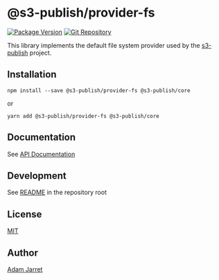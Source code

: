 # @s3-publish/provider-fs

[![Package Version](https://badgen.net/npm/v/@s3-publish/provider-fs)](https://npmjs.com/package/@s3-publish/provider-fs)
[![Git Repository](https://badgen.net/badge/source/GitHub/blue)](https://github.com/adamjarret/s3-publish/tree/master/packages/provider-fs)

This library implements the default file system provider used by the [s3-publish](https://adamjarret.github.io/s3-publish) project.

## Installation

    npm install --save @s3-publish/provider-fs @s3-publish/core

or

    yarn add @s3-publish/provider-fs @s3-publish/core

## Documentation

See [API Documentation](https://adamjarret.github.io/s3-publish/globals.html)

## Development

See [README](https://github.com/adamjarret/s3-publish#readme) in the repository root

## License

[MIT](https://github.com/adamjarret/s3-publish/tree/master/LICENSE.txt)

## Author

[Adam Jarret](https://atj.me)
